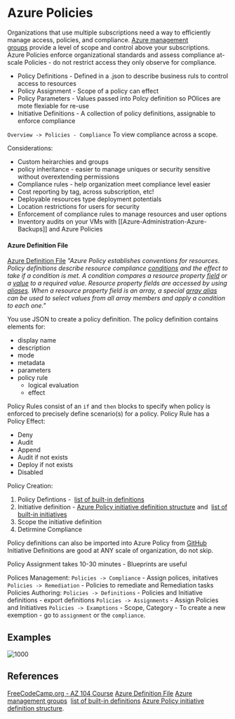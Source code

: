 # Azure Policies

Organizations that use multiple subscriptions need a way to efficiently manage access, policies, and compliance. [Azure management groups](https://learn.microsoft.com/en-us/azure/governance/management-groups/overview) provide a level of scope and control above your subscriptions. Azure Policies enforce organizational standards and assess compliance at-scale Policies - do not restrict access they only observe for compliance. 

- Policy Definitions - Defined in a .json to describe business ruls to control access to resources
- Policy Assignment - Scope of a policy can effect
- Policy Parameters - Values passed into Polcy definition so POlices are mote flexiable for re-use
- Initiative Definitions - A collection of policy definitions, assignable to enforce compliance 

`Overview -> Policies - Compliance` To view compliance across a scope.

Considerations:
- Custom heirarchies and groups
- policy inheritance - easier to manage uniques or security sensitive without overextending permissions
- Compliance rules - help organization meet compliance level easier
- Cost reporting by tag, across subscription, etc!
- Deployable resources type deployment potentials
- Location restrictions for users for security
- Enforcement of compliance rules to manage resources and user options
- Inventory audits on your VMs with [[Azure-Administration-Azure-Backups]] and Azure Policies


#### Azure Definition File

[Azure Definition File](https://learn.microsoft.com/en-us/azure/governance/policy/concepts/definition-structure) *"Azure Policy establishes conventions for resources. Policy definitions describe resource compliance [conditions](https://learn.microsoft.com/en-us/azure/governance/policy/concepts/definition-structure#conditions) and the effect to take if a condition is met. A condition compares a resource property [field](https://learn.microsoft.com/en-us/azure/governance/policy/concepts/definition-structure#fields) or a [value](https://learn.microsoft.com/en-us/azure/governance/policy/concepts/definition-structure#value) to a required value. Resource property fields are accessed by using [aliases](https://learn.microsoft.com/en-us/azure/governance/policy/concepts/definition-structure#aliases). When a resource property field is an array, a special [array alias](https://learn.microsoft.com/en-us/azure/governance/policy/concepts/definition-structure#understanding-the--alias) can be used to select values from all array members and apply a condition to each one."*

You use JSON to create a policy definition. The policy definition contains elements for:

-   display name
-   description
-   mode
-   metadata
-   parameters
-   policy rule
    -   logical evaluation
    -   effect

Policy Rules consist of an `if` and `then` blocks to specify when policy is enforced to precisely define scenario(s) for a policy. Policy Rule has a Policy Effect: 
- Deny
- Audit
- Append
- Audit if not exists
- Deploy if not exists
- Disabled

Policy Creation:
1. Policy Defintions -  [list of built-in definitions](https://learn.microsoft.com/en-us/azure/governance/policy/samples/built-in-policies)
2. Initiative definition - [Azure Policy initiative definition structure](https://learn.microsoft.com/en-us/azure/governance/policy/concepts/initiative-definition-structure) and  [list of built-in initiatives](https://learn.microsoft.com/en-us/azure/governance/policy/samples/built-in-initiatives)
3. Scope the initiative definition 
4. Detirmine Compliance

Policy definitions can also be imported into Azure Policy from [GitHub](https://github.com/Azure/azure-policy/tree/master/samples)
Initiative Definitions are good at ANY scale of organization, do not skip.

Policy Assignment takes 10-30 minutes - Blueprints are useful

Polices Management:
`Policies -> Compliance` - Assign polices, initatives
`Policies -> Remediation` - Policies to remediate and Remediation tasks
Policies Authoring:
`Policies -> Definitions` - Policies and Initiative definitions - export definitions
`Policies -> Assignments` - Assign Policies and Initiatives
`Policies -> Examptions` - Scope, Category - To create a new exemption - go to `assignment` or the `compliance`.

## Examples

![1000](azureexamplepolicygroup.png)




## References

[FreeCodeCamp.org - AZ 104 Course](https://www.youtube.com/watch?v=10PbGbTUSAg&t=3458s)
[Azure Definition File](https://learn.microsoft.com/en-us/azure/governance/policy/concepts/definition-structure) 
[Azure management groups](https://learn.microsoft.com/en-us/azure/governance/management-groups/overview) 
[list of built-in definitions](https://learn.microsoft.com/en-us/azure/governance/policy/samples/built-in-policies)
[Azure Policy initiative definition structure](https://learn.microsoft.com/en-us/azure/governance/policy/concepts/initiative-definition-structure).